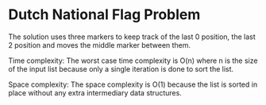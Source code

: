 # Dutch National Flag Problem

The solution uses three markers to keep track of the last 0 position, the last 2 position and moves the middle marker between them.


Time complexity:
The worst case time complexity is O(n) where n is the size of the input list because only a single iteration is done to sort the list.

Space complexity:
The space complexity is O(1) because the list is sorted in place without any extra intermediary data structures.
